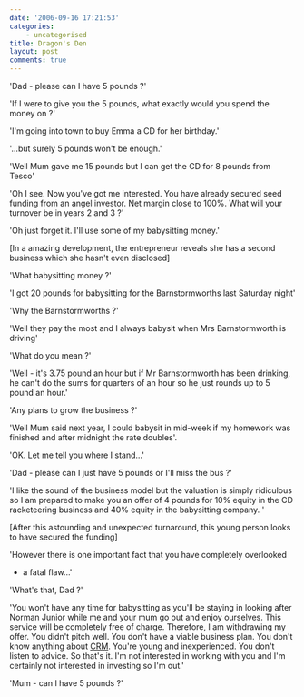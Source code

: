 ```yaml
---
date: '2006-09-16 17:21:53'
categories:
    - uncategorised
title: Dragon's Den
layout: post
comments: true
---
```


'Dad - please can I have 5 pounds ?'

'If I were to give you the 5 pounds, what exactly would you spend the
money on ?'

'I'm going into town to buy Emma a CD for her birthday.'

'...but surely 5 pounds won't be enough.'

'Well Mum gave me 15 pounds but I can get the CD for 8 pounds from
Tesco'

'Oh I see. Now you've got me interested. You have already secured seed
funding from an angel investor. Net margin close to 100%. What will your
turnover be in years 2 and 3 ?'

'Oh just forget it. I'll use some of my babysitting money.'

[In a amazing development, the entrepreneur reveals she has a second
business which she hasn't even disclosed]

'What babysitting money ?'

'I got 20 pounds for babysitting for the Barnstormworths last Saturday
night'

'Why the Barnstormworths ?'

'Well they pay the most and I always babysit when Mrs Barnstormworth is
driving'

'What do you mean ?'

'Well - it's 3.75 pound an hour but if Mr Barnstormworth has been
drinking, he can't do the sums for quarters of an hour so he just rounds
up to 5 pound an hour.'

'Any plans to grow the business ?'

'Well Mum said next year, I could babysit in mid-week if my homework was
finished and after midnight the rate doubles'.

'OK. Let me tell you where I stand...'

'Dad - please can I just have 5 pounds or I'll miss the bus ?'

'I like the sound of the business model but the valuation is simply
ridiculous so I am prepared to make you an offer of 4 pounds for 10%
equity in the CD racketeering business and 40% equity in the babysitting
company. '

[After this astounding and unexpected turnaround, this young person
looks to have secured the funding]

'However there is one important fact that you have completely overlooked
- a fatal flaw...'

'What's that, Dad ?'

'You won't have any time for babysitting as you'll be staying in looking
after Norman Junior while me and your mum go out and enjoy ourselves.
This service will be completely free of charge. Therefore, I am
withdrawing my offer. You didn't pitch well. You don't have a viable
business plan. You don't know anything about
[CRM](http://www.nbrightside.com/blog/2006/07/14/30-second-guide-to-crm/).
You're young and inexperienced. You don't listen to advice. So that's
it. I'm not interested in working with you and I'm certainly not
interested in investing so I'm out.'

'Mum - can I have 5 pounds ?'
